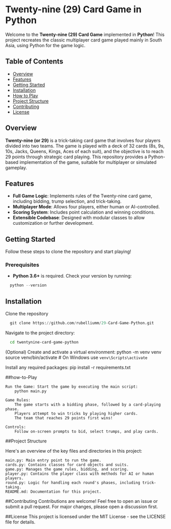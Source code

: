 # Twenty-nine (29) Card Game in Python

Welcome to the **Twenty-nine (29) Card Game** implemented in **Python**! This project recreates the classic multiplayer card game played mainly in South Asia, using Python for the game logic.

## Table of Contents
- [Overview](#overview)
- [Features](#features)
- [Getting Started](#getting-started)
- [Installation](#installation)
- [How to Play](#how-to-play)
- [Project Structure](#project-structure)
- [Contributing](#contributing)
- [License](#license)

## Overview
**Twenty-nine (or 29)** is a trick-taking card game that involves four players divided into two teams. The game is played with a deck of 32 cards (8s, 9s, 10s, Jacks, Queens, Kings, Aces of each suit), and the objective is to reach 29 points through strategic card playing. This repository provides a Python-based implementation of the game, suitable for multiplayer or simulated gameplay.

## Features
- **Full Game Logic**: Implements rules of the Twenty-nine card game, including bidding, trump selection, and trick-taking.
- **Multiplayer Mode**: Allows four players, either human or AI-controlled.
- **Scoring System**: Includes point calculation and winning conditions.
- **Extensible Codebase**: Designed with modular classes to allow customization or further development.

## Getting Started
Follow these steps to clone the repository and start playing!

### Prerequisites
- **Python 3.6+** is required. Check your version by running:
```python
  python --version
```


## Installation
  Clone the repository
```python
  git clone https://github.com/rubelliumm/29-Card-Game-Python.git
```

Navigate to the project directory:
```bash
  cd twentynine-card-game-python
```

(Optional) Create and activate a virtual environment:
    python -m venv venv
    source venv/bin/activate   # On Windows use `venv\Scripts\activate`

Install any required packages:
    pip install -r requirements.txt

##how-to-Play

    Run the Game: Start the game by executing the main script:
        python main.py

    Game Rules:
        The game starts with a bidding phase, followed by a card-playing phase.
        Players attempt to win tricks by playing higher cards.
        The team that reaches 29 points first wins!

    Controls:
        Follow on-screen prompts to bid, select trumps, and play cards.

##Project Structure

Here's an overview of the key files and directories in this project:

    main.py: Main entry point to run the game.
    cards.py: Contains classes for card objects and suits.
    game.py: Manages the game rules, bidding, and scoring.
    player.py: Contains the player class with methods for AI or human players.
    round.py: Logic for handling each round's phases, including trick-taking.
    README.md: Documentation for this project.

##Contributing
Contributions are welcome! Feel free to open an issue or submit a pull request. For major changes, please open a discussion first.

##License
This project is licensed under the MIT License - see the LICENSE file for details.
